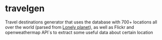 # travelgen
Travel destinations generator that uses the database with 700+ locations all over the world (parsed from [Lonely planet](http://www.lonelyplanet.com/)), as well as Flickr and openweathermap API`s to extract some useful data about certain location 

